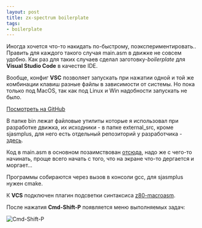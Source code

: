 ```yaml
---
layout: post
title: zx-spectrum boilerplate
tags:
- boilerplate
---
```


Иногда хочется что-то накидать по-быстрому,  поэкспериментировать.. Править для каждого такого случая main.asm в движке не совсем удобно. Как раз для таких случаев сделал заготовку-*boilerplate* для **Visual Studio Code** в качестве IDE.

Вообще, конфиг **VSC** позволяет запускать при нажатии одной и той же комбинации клавиш разные файлы в зависимости от системы. Но пока только под MacOS, так как под Linux и Win надобности запускать не было.

[Посмотреть на GitHub](https://github.com/zxwanderer/zx-boilerplate)

В папке bin лежат файловые утилиты которые я использовал при разработке движка, их исходники - в папке external_src, кроме sjasmplus, для него есть отдельный репозиторий у разработчика - [здесь](https://github.com/mkoloberdin/sjasmplus).

Код в main.asm в основном позаимствован [отсюда](http://hype.retroscene.org/blog/dev/477.html), надо же с чего-то начинать, проще всего начать с того, что на экране что-то дергается и моргает...

Программы собираются через вызов в консоли gcc, для sjasmplus нужен cmake.

К **VCS** подключен плагин подсветки синтаксиса [z80-macroasm](https://github.com/mborik/z80-macroasm-vscode).

После нажатия **Cmd-Shift-P** появляется меню выполняемых задач:

![Cmd-Shift-P](/images/Cmd-Shift-P.png)
